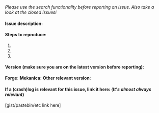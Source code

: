 *Please use the search functionality before reporting an issue. Also take a look at the closed issues!*

#### Issue description:


#### Steps to reproduce:
1.
2.
3.

#### Version (make sure you are on the latest version before reporting):
**Forge:** 
**Mekanica:** 
**Other relevant version:** 

#### If a (crash)log is relevant for this issue, link it here: (_It's almost always relevant_)

[gist/pastebin/etc link here]
